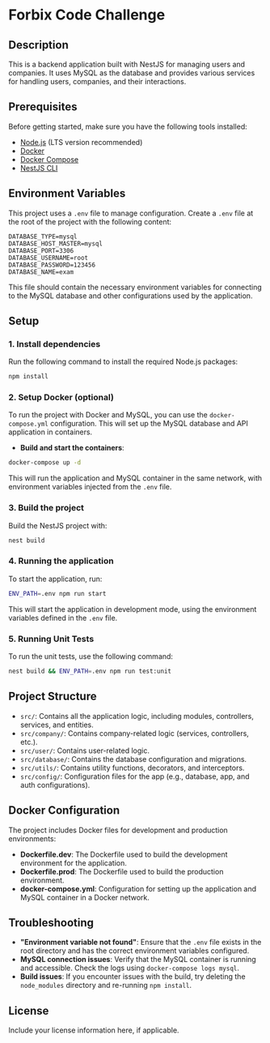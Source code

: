 
# Forbix Code Challenge

## Description

 This is a backend application built with NestJS for managing users and companies. It uses MySQL as the database and provides various services for handling users, companies, and their interactions.

## Prerequisites

Before getting started, make sure you have the following tools installed:

- [Node.js](https://nodejs.org/) (LTS version recommended)
- [Docker](https://www.docker.com/get-started)
- [Docker Compose](https://docs.docker.com/compose/install/)
- [NestJS CLI](https://docs.nestjs.com/)

## Environment Variables

This project uses a `.env` file to manage configuration. Create a `.env` file at the root of the project with the following content:

```env
DATABASE_TYPE=mysql
DATABASE_HOST_MASTER=mysql
DATABASE_PORT=3306
DATABASE_USERNAME=root
DATABASE_PASSWORD=123456
DATABASE_NAME=exam
```

This file should contain the necessary environment variables for connecting to the MySQL database and other configurations used by the application.

## Setup

### 1. Install dependencies

Run the following command to install the required Node.js packages:

```bash
npm install
```

### 2. Setup Docker (optional)

To run the project with Docker and MySQL, you can use the `docker-compose.yml` configuration. This will set up the MySQL database and API application in containers.

- **Build and start the containers**:

```bash
docker-compose up -d
```

This will run the application and MySQL container in the same network, with environment variables injected from the `.env` file.

### 3. Build the project

Build the NestJS project with:

```bash
nest build
```

### 4. Running the application

To start the application, run:

```bash
ENV_PATH=.env npm run start
```

This will start the application in development mode, using the environment variables defined in the `.env` file.

### 5. Running Unit Tests

To run the unit tests, use the following command:

```bash
nest build && ENV_PATH=.env npm run test:unit
```

## Project Structure

- `src/`: Contains all the application logic, including modules, controllers, services, and entities.
- `src/company/`: Contains company-related logic (services, controllers, etc.).
- `src/user/`: Contains user-related logic.
- `src/database/`: Contains the database configuration and migrations.
- `src/utils/`: Contains utility functions, decorators, and interceptors.
- `src/config/`: Configuration files for the app (e.g., database, app, and auth configurations).

## Docker Configuration

The project includes Docker files for development and production environments:

- **Dockerfile.dev**: The Dockerfile used to build the development environment for the application.
- **Dockerfile.prod**: The Dockerfile used to build the production environment.
- **docker-compose.yml**: Configuration for setting up the application and MySQL container in a Docker network.

## Troubleshooting

- **"Environment variable not found"**: Ensure that the `.env` file exists in the root directory and has the correct environment variables configured.
- **MySQL connection issues**: Verify that the MySQL container is running and accessible. Check the logs using `docker-compose logs mysql`.
- **Build issues**: If you encounter issues with the build, try deleting the `node_modules` directory and re-running `npm install`.

## License

Include your license information here, if applicable.
